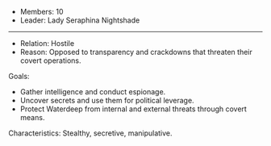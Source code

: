   
- Members: 10
- Leader: Lady Seraphina Nightshade
___
- Relation: Hostile
- Reason: Opposed to transparency and crackdowns that threaten their covert operations.

Goals: 
- Gather intelligence and conduct espionage.
- Uncover secrets and use them for political leverage.
- Protect Waterdeep from internal and external threats through covert means.

Characteristics: Stealthy, secretive, manipulative.